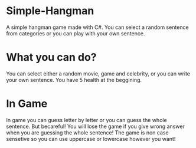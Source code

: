 # Simple-Hangman
A simple hangman game made with C#. You can select a random sentence from categories or you can play with your own sentence.

# What you can do?
You can select either a random movie, game and celebrity, or you can write your own sentence.
You have 5 health at the beggining.

# In Game
In game you can guess letter by letter or you can guess the whole sentence.
But becareful! You will lose the game if you give wrong answer when you are guessing the whole sentence!
The game is non case sensetive so you can use uppercase or lowercase however you want!
